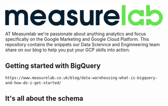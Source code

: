 ![Measurelab logo](/measurelab_black.png)
 
AT Measurelab we're passionate about anything analytics and focus specifically on the Google Marketing and Google Cloud Platform.  This repository contains the snippets our Data Sciennce and Enginneering team share on our blog to help you put your GCP skills into action.

## Getting started with BigQuery
    https://www.measurelab.co.uk/blog/data-warehousing-what-is-bigquery-and-how-do-i-get-started/
## It's all about the schema
